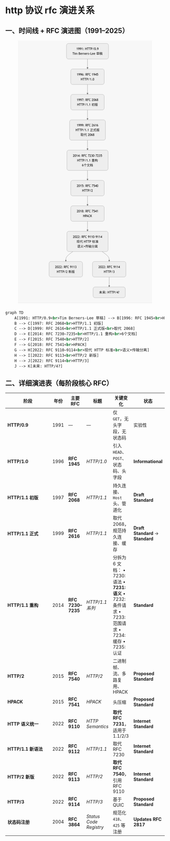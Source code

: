 # http 协议 rfc 演进关系

## 一、时间线 + RFC 演进图（1991–2025）

<figure><img src="../.gitbook/assets/image (155).png" alt=""><figcaption></figcaption></figure>



```svg
graph TD
    A[1991: HTTP/0.9<br>Tim Berners-Lee 草稿] --> B[1996: RFC 1945<br>HTTP/1.0]
    B --> C[1997: RFC 2068<br>HTTP/1.1 初版]
    C --> D[1999: RFC 2616<br>HTTP/1.1 正式版<br>取代 2068]
    D --> E[2014: RFC 7230–7235<br>HTTP/1.1 重构<br>6个文档]
    E --> F[2015: RFC 7540<br>HTTP/2]
    F --> G[2018: RFC 7541<br>HPACK]
    G --> H[2022: RFC 9110–9114<br>现代 HTTP 标准<br>语义+传输分离]
    H --> I[2022: RFC 9113<br>HTTP/2 新版]
    H --> J[2022: RFC 9114<br>HTTP/3]
    J --> K[未来: HTTP/4?]
```



## 二、详细演进表（每阶段核心 RFC）



<table><thead><tr><th width="128">阶段</th><th>年份</th><th>主要 RFC</th><th>标题</th><th>关键变化</th><th>状态</th></tr></thead><tbody><tr><td><strong>HTTP/0.9</strong></td><td>1991</td><td>—</td><td>—</td><td>仅 <code>GET</code>，无头字段，无状态码</td><td>实验性</td></tr><tr><td><strong>HTTP/1.0</strong></td><td>1996</td><td><strong>RFC 1945</strong></td><td><em>HTTP/1.0</em></td><td>引入 <code>HEAD</code>、<code>POST</code>、状态码、头字段</td><td><strong>Informational</strong></td></tr><tr><td><strong>HTTP/1.1 初版</strong></td><td>1997</td><td><strong>RFC 2068</strong></td><td><em>HTTP/1.1</em></td><td>持久连接、<code>Host</code> 头、管道化</td><td><strong>Draft Standard</strong></td></tr><tr><td><strong>HTTP/1.1 正式</strong></td><td>1999</td><td><strong>RFC 2616</strong></td><td><em>HTTP/1.1</em></td><td>取代 2068，规范持久连接、缓存</td><td><strong>Draft Standard</strong> → <strong>Standard</strong></td></tr><tr><td><strong>HTTP/1.1 重构</strong></td><td>2014</td><td><strong>RFC 7230–7235</strong></td><td><em>HTTP/1.1 系列</em></td><td>分拆为 6 文档： • 7230: 语法 • <strong>7231: 语义</strong> • 7232: 条件请求 • 7233: 范围请求 • 7234: 缓存 • 7235: 认证</td><td><strong>Standard</strong></td></tr><tr><td><strong>HTTP/2</strong></td><td>2015</td><td><strong>RFC 7540</strong></td><td><em>HTTP/2</em></td><td>二进制帧、流、多路复用、HPACK</td><td><strong>Proposed Standard</strong></td></tr><tr><td><strong>HPACK</strong></td><td>2015</td><td><strong>RFC 7541</strong></td><td><em>HPACK</em></td><td>头压缩</td><td><strong>Proposed Standard</strong></td></tr><tr><td><strong>HTTP 语义统一</strong></td><td>2022</td><td><strong>RFC 9110</strong></td><td><em>HTTP Semantics</em></td><td><strong>取代 RFC 7231</strong>，适用于 1.1/2/3</td><td><strong>Internet Standard</strong></td></tr><tr><td><strong>HTTP/1.1 新语法</strong></td><td>2022</td><td><strong>RFC 9112</strong></td><td><em>HTTP/1.1</em></td><td>取代 RFC 7230</td><td><strong>Internet Standard</strong></td></tr><tr><td><strong>HTTP/2 新版</strong></td><td>2022</td><td><strong>RFC 9113</strong></td><td><em>HTTP/2</em></td><td><strong>取代 RFC 7540</strong>，引用 RFC 9110</td><td><strong>Internet Standard</strong></td></tr><tr><td><strong>HTTP/3</strong></td><td>2022</td><td><strong>RFC 9114</strong></td><td><em>HTTP/3</em></td><td>基于 QUIC</td><td><strong>Proposed Standard</strong></td></tr><tr><td><strong>状态码注册</strong></td><td>2004</td><td><strong>RFC 3864</strong></td><td><em>Status Code Registry</em></td><td>规范化 <code>418</code>、<code>425</code> 等注册</td><td><strong>Updates RFC 2817</strong></td></tr></tbody></table>
